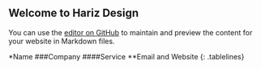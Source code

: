 ## Welcome to Hariz Design

You can use the [editor on GitHub](https://github.com/Hariz-Design-Team/Hariz-Design-Freelancers/edit/gh-pages/index.md) to maintain and preview the content for your website in Markdown files.


*Name
###Company
####Service
**Email and Website
{: .tablelines}
